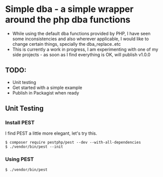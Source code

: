 # Simple dba - a simple wrapper around the php dba functions

- While using the default dba functions provided by PHP, I have seen some inconsistencies and also wherever applicable, I would like to change certain things, specially the dba_replace..etc
- This is currently a work in progress, I am experimenting with one of my side projects - as soon as I find everything is OK, will publish v1.0.0

## TODO:
- Unit testing
- Get started with a simple example
- Publish in Packagist when ready

## Unit Testing

### Install PEST

I find PEST a little more elegant, let's try this.

```
$ composer require pestphp/pest --dev --with-all-dependencies
$ ./vendor/bin/pest --init
```

### Using PEST

```
$ ./vendor/bin/pest
```
